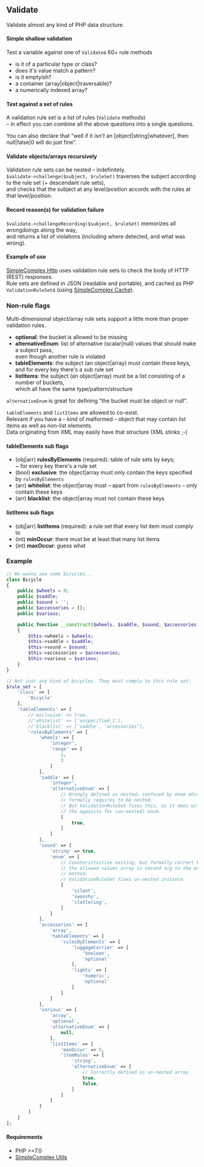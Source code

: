 ## Validate ##

Validate almost any kind of PHP data structure.

#### Simple shallow validation ####

Test a variable against one of ```Validate```s 60+ rule methods
- is it of a particular type or class?
- does it's value match a pattern?
- is it emptyish?
- a container (array|object|traversable)?
- a numerically indexed array?

#### Test against a set of rules ####

A validation rule set is a list of rules (```Validate``` methods)  
– in effect you can combine all the above questions into a single questions.

You can also declare that "well if it _isn't_ an [object|string|whatever], then null|false|0 will do just fine".

#### Validate objects/arrays recursively ####

Validation rule sets can be nested – indefinitely.  
```$validate->challenge($subject, $ruleSet)``` traverses the subject according to the rule set (+ descendant rule sets),  
and checks that the subject at any level/position accords with the rules at that level/position.

#### Record reason(s) for validation failure ####

```$validate->challengeRecording($subject, $ruleSet)``` memorizes all wrongdoings along the way,  
and returns a list of violations (including where detected, and what was wrong).

#### Example of use ####

[SimpleComplex Http](https://github.com/simplecomplex/php-http) uses validation rule sets to check the body of HTTP (REST) responses.  
Rule sets are defined in JSON (readable and portable), and cached as PHP ```ValidationRuleSet```s (using [SimpleComplex Cache](https://github.com/simplecomplex/php-cache)).  

### Non-rule flags ###

Multi-dimensional object/array rule sets support a little more than proper validation rules.

- **optional**: the bucket is allowed to be missing
- **alternativeEnum**: list of alternative (scalar|null) values that should make a subject pass,  
even though another rule is violated
- **tableElements**: the subject (an object|array) must contain these keys,  
and for every key there's a sub rule set
- **listItems**: the subject (an object|array) must be a list consisting of a number of buckets,  
which all have the same type/pattern/structure

```alternativeEnum``` is great for defining "the bucket must be object or null".  

```tableElements``` and ```listItems``` are allowed to co-exist.  
Relevant if you have a – kind of malformed – object that may contain list items as well as non-list elements.  
Data originating from XML may easily have that structure (XML stinks ;-)

#### tableElements sub flags ####

- (obj|arr) **rulesByElements** (required): table of rule sets by keys;  
~ for every key there's a rule set
- (bool) **exclusive**: the object|array must only contain the keys specified by ```rulesByElements```
- (arr) **whitelist**: the object|array must – apart from ```rulesByElements``` – only contain these keys
- (arr) **blacklist**: the object|array must not contain these keys

#### listItems sub flags ####

- (obj|arr) **listItems** (required): a rule set that every list item must comply to
- (int) **minOccur**: there must be at least that many list items
- (int) **maxOccur**: guess what

### Example ###

```php
// We wanna see some bicycles...
class Bicycle
{
    public $wheels = 0;
    public $saddle;
    public $sound = '';
    public $accessories = [];
    public $various;

    public function __construct($wheels, $saddle, $sound, $accessories, $various)
    {
        $this->wheels = $wheels;
        $this->saddle = $saddle;
        $this->sound = $sound;
        $this->accessories = $accessories;
        $this->various = $various;
    }
}

// Not just any kind of bicycles. They must comply to this rule set:
$rule_set = [
    'class' => [
        'Bicycle'
    ],
    'tableElements' => [
        //'exclusive' => true,
        //'whitelist' => ['unspecified_1'],
        //'blacklist' => ['saddle', 'accessories'],
        'rulesByElements' => [
            'wheels' => [
                'integer',
                'range' => [
                    1,
                    3
                ]
            ],
            'saddle' => [
                'integer',
                'alternativeEnum' => [
                    // Wrongly defined as nested; confused by enum which
                    // formally requires to be nested.
                    // But ValidationRuleSet fixes this, as it does with
                    // the opposite for (un-nested) enum.
                    [
                        true,
                    ]
                ]
            ],
            'sound' => [
                'string' => true,
                'enum' => [
                    // Counterintuitive nesting, but formally correct because
                    // the allowed values array is second arg to the enum()
                    // method.
                    // ValidationRuleSet fixes un-nested instance.
                    [
                        'silent',
                        'swooshy',
                        'clattering',
                    ]
                ]
            ],
            'accessories' => [
                'array',
                'tableElements' => [
                    'rulesByElements' => [
                        'luggageCarrier' => [
                            'boolean',
                            'optional'
                        ],
                        'lights' => [
                            'numeric',
                            'optional'
                        ]
                    ]
                ]
            ],
            'various' => [
                'array',
                'optional',
                'alternativeEnum' => [
                    null,
                ],
                'listItems' => [
                    'maxOccur' => 5,
                    'itemRules' => [
                        'string',
                        'alternativeEnum' => [
                            // Correctly defined as un-nested array.
                            true,
                            false,
                        ]
                    ]
                ]
            ]
        ]
    ]
];
```

#### Requirements ####

- PHP >=7.0
- [SimpleComplex Utils](https://github.com/simplecomplex/php-utils)
